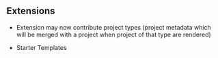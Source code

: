 ## Extensions

-   Extension may now contribute project types (project metadata which will be merged with a project when project of that type are rendered)

-   Starter Templates
